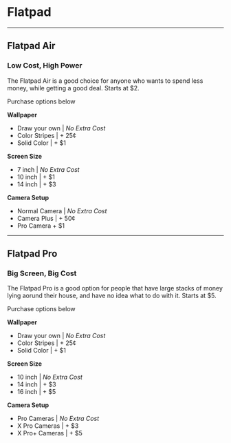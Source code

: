 # Flatpad


<hr>

## Flatpad Air
### Low Cost, High Power

The Flatpad Air is a good choice for anyone who wants to spend less money, while getting a good deal.
Starts at $2.

Purchase options below

  

**Wallpaper**
- Draw your own | _No Extra Cost_
- Color Stripes | + 25¢
- Solid Color | + $1

  

**Screen Size**
- 7 inch | _No Extra Cost_
- 10 inch | + $1
- 14 inch | + $3

  

**Camera Setup**
- Normal Camera |  _No Extra Cost_
- Camera Plus | + 50¢
- Pro Camera  + $1

<hr>

## Flatpad Pro
### Big Screen, Big Cost
The Flatpad Pro is a good option for people that have large stacks of money lying aorund their house, and have no idea what to do with it. 
Starts at $5.

Purchase options below

  

**Wallpaper**
- Draw your own | _No Extra Cost_
- Color Stripes | + 25¢
- Solid Color | + $1

  

**Screen Size**
- 10 inch | _No Extra Cost_
- 14 inch | + $3
- 16 inch | + $5

  

**Camera Setup**
- Pro Cameras | _No Extra Cost_
- X Pro Cameras | + $3
- X Pro+ Cameras | + $5






